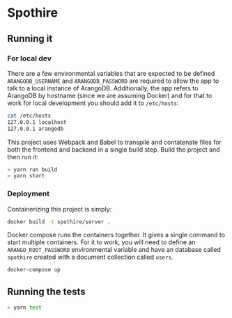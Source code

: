 # Spothire

## Running it

### For local dev

There are a few environmental variables that are expected to be defined `ARANGODB_USERNAME` and `ARANGODB_PASSWORD` are required to allow the app to talk to a local instance of ArangoDB. Additionally, the app refers to ArangoDB by hostname (since we are assuming Docker) and for that to work for local development you should add it to `/etc/hosts`:
```sh
cat /etc/hosts
127.0.0.1 localhost
127.0.0.1 arangodb
```
This project uses Webpack and Babel to transpile and contatenate files for both the frontend and backend in a single build step. Build the project and then run it:

```sh
> yarn run build
> yarn start
```

### Deployment

Containerizing this project is simply:

```sh
docker build -t spothire/server .
```

Docker compose runs the containers together. It gives a single command to start multiple containers. For it to work, you will need to define an `ARANGO_ROOT_PASSWORD` environmental variable and have an database called `spothire` created with a document collection called `users`.

```sh
docker-compose up
```

## Running the tests

```sh
> yarn test
```
